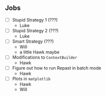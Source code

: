 Jobs
----

- [ ] Stupid Strategy 1 (???)
    + Luke
- [ ] Stupid Strategy 2 (???)
    + Luke
- [ ] Smart Strategy (???)
    + Will
    + a little Hawk maybe
- [ ] Modifications to `ContextBuilder`
    + Hawk
- [ ] Figure out how to run Repast in batch mode
    + Hawk
- [ ] Plots in `matplotlib`
    + Hawk
    + Will